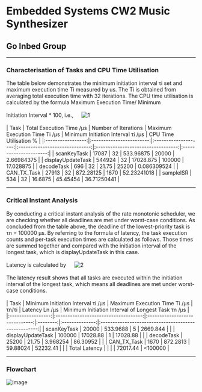 # **Embedded Systems CW2 Music Synthesizer**
## Go Inbed Group

---
### Characterisation of Tasks and CPU Time Utilisation

The table below demonstrates the minimum initiation interval τi set and maximum execution time Ti measured by us. The Ti is obtained from averaging total execution time with 32 iterations. The CPU time utilisation is calculated by the formula Maximum Execution Time/ Minimum   
<br/>
Initiation Interval * 100, i.e., &emsp; ![1](http://latex.codecogs.com/svg.latex?Utilisation=\frac{T_i}{\tau_i}*100)   
<br/>
|        Task       | Total Execution Time /μs | Number of Iterations | Maximum Execution Time Ti  /μs | Minimum Initiation Interval τi /μs | CPU Time Utilisation % |
|:-----------------:|:------------------------:|:--------------------:|:------------------------------:|:----------------------------------:|:----------------------:|
|    scanKeyTask    |           17087          |          32          |            533.96875           |                20000               |       2.66984375       |
| displayUpdateTask |          544924          |          32          |            17028.875           |               100000               |        17.028875       |
|     decodeTask    |            696           |          32          |              21.75             |                25200               |       0.086309524      |
|    CAN_TX_Task    |           27913          |          32          |            872.28125           |                1670                |       52.23241018      |
|     sampleISR     |            534           |          32          |             16.6875            |              45.45454              |       36.71250441      |


---
### Critical Instant Analysis
By conducting a critical instant analysis of the rate monotonic scheduler, we are checking whether all deadlines are met under worst-case conditions. As concluded from the table above, the deadline of the lowest-priority task is τn = 100000 μs. By referring to the formula of latency, the task execution counts and per-task execution times are calculated as follows. Those times are summed together and compared with the initiation interval of the longest task, which is displayUpdateTask in this case.<br/>  
Latency is calculated by &emsp; ![2](http://latex.codecogs.com/svg.latex?Ln=\sum_{i}\frac{\tau_n}{\tau_i}T_i)  
<br/>
The latency result shows that all tasks are executed within the initiation interval of the longest task, which means all deadlines are met under worst-case conditions.   
<br/>
|        Task       | Minimum Initiation Interval τi   /μs | Maximum Execution Time Ti  /μs |   τn/τi  | Latency Ln /μs | Minimum Initiation Interval of   Longest Task τn /μs |
|:-----------------:|:------------------------------------:|:------------------------------:|:--------:|:--------------:|:----------------------------------------------------:|
|    scanKeyTask    |                 20000                |            533.9688            |     5    |    2669.844    |                                                      |
| displayUpdateTask |                100000                |            17028.88            |     1    |    17028.88    |                                                      |
|     decodeTask    |                 25200                |              21.75             | 3.968254 |    86.30952    |                                                      |
|    CAN_TX_Task    |                 1670                 |            872.2813            | 59.88024 |    52232.41    |                                                      |
|   Total Latency   |                                      |                                |          |    72017.44    |                        <100000                       |

---
### Flowchart
![image]()

